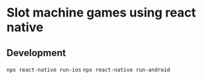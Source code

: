 # Slot machine games using react native

## Development

```npx react-native run-ios```
```npx react-native run-android```
